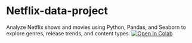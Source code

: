 # Netflix-data-project
Analyze Netflix shows and movies using Python, Pandas, and Seaborn to explore genres, release trends, and content types.
[![Open In Colab](https://colab.research.google.com/assets/colab-badge.svg)](https://colab.research.google.com/github/shreyarana2406/Netflix-data-project/blob/main/project.ipynb)
